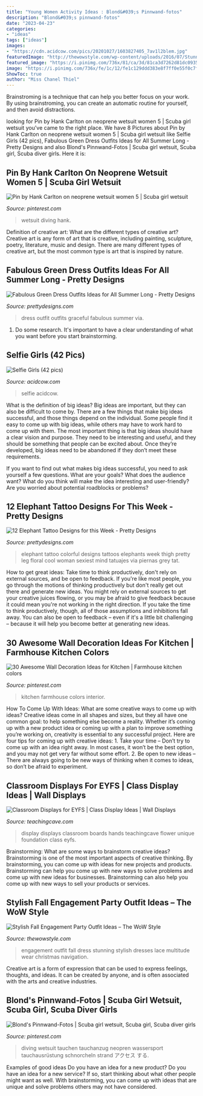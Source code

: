 ```yaml
---
title: "Young Women Activity Ideas : Blond&#039;s Pinnwand-fotos"
description: "Blond&#039;s pinnwand-fotos"
date: "2023-04-23"
categories:
- "ideas"
tags: ["ideas"]
images:
- "https://cdn.acidcow.com/pics/20201027/1603827405_7av1l2blem.jpg"
featuredImage: "http://thewowstyle.com/wp-content/uploads/2016/07/Stunning-dress.jpg"
featured_image: "https://i.pinimg.com/736x/81/ca/3d/81ca3d7262d81dc093595f00c6b942e7.jpg"
image: "https://i.pinimg.com/736x/fe/1c/12/fe1c129ddd383e8f7ff0e55f0c7f78ab.jpg"
ShowToc: true
author: "Miss Chanel Thiel"
---
```



Brainstroming is a technique that can help you better focus on your work. By using brainstroming, you can create an automatic routine for yourself, and then avoid distractions.

	

		
looking for Pin by Hank Carlton on neoprene wetsuit women 5 | Scuba girl wetsuit you've came to the right place. We have 8 Pictures about Pin by Hank Carlton on neoprene wetsuit women 5 | Scuba girl wetsuit like Selfie Girls (42 pics), Fabulous Green Dress Outfits Ideas for All Summer Long - Pretty Designs and also Blond&#039;s Pinnwand-Fotos | Scuba girl wetsuit, Scuba girl, Scuba diver girls. Here it is:
		
    
## Pin By Hank Carlton On Neoprene Wetsuit Women 5 | Scuba Girl Wetsuit

<img loading=lazy src="https://i.pinimg.com/736x/81/ca/3d/81ca3d7262d81dc093595f00c6b942e7.jpg" onerror="this.onerror=null;this.src='https://tse1.mm.bing.net/th?id=OIP.vHGTxkIGDhM6jlo5EgXIFgHaLD&amp;pid=15.1';" alt="Pin by Hank Carlton on neoprene wetsuit women 5 | Scuba girl wetsuit">

_Source: pinterest.com_

>wetsuit diving hank. 

	

Definition of creative art: What are the different types of creative art?
Creative art is any form of art that is creative, including painting, sculpture, poetry, literature, music and design. There are many different types of creative art, but the most common type is art that is inspired by nature.

    
## Fabulous Green Dress Outfits Ideas For All Summer Long - Pretty Designs

<img loading=lazy src="http://www.prettydesigns.com/wp-content/uploads/2014/07/Graceful-Green-Dress-Outfit.jpg" onerror="this.onerror=null;this.src='https://tse2.mm.bing.net/th?id=OIP.AH0I2AFIB2CpV7QdVKrHUgHaK2&amp;pid=15.1';" alt="Fabulous Green Dress Outfits Ideas for All Summer Long - Pretty Designs">

_Source: prettydesigns.com_

>dress outfit outfits graceful fabulous summer via. 

	

1. Do some research. It's important to have a clear understanding of what you want before you start brainstorming.

    
## Selfie Girls (42 Pics)

<img loading=lazy src="https://cdn.acidcow.com/pics/20201027/1603827405_7av1l2blem.jpg" onerror="this.onerror=null;this.src='https://tse3.mm.bing.net/th?id=OIP.UFs8pBy9_8boDOz5tjFGpQHaJ3&amp;pid=15.1';" alt="Selfie Girls (42 pics)">

_Source: acidcow.com_

>selfie acidcow. 

	

What is the definition of big ideas?
Big ideas are important, but they can also be difficult to come by. There are a few things that make big ideas successful, and those things depend on the individual. Some people find it easy to come up with big ideas, while others may have to work hard to come up with them.
The most important thing is that big ideas should have a clear vision and purpose. They need to be interesting and useful, and they should be something that people can be excited about. Once they’re developed, big ideas need to be abandoned if they don’t meet these requirements.

If you want to find out what makes big ideas successful, you need to ask yourself a few questions. What are your goals? What does the audience want? What do you think will make the idea interesting and user-friendly? Are you worried about potential roadblocks or problems?

    
## 12 Elephant Tattoo Designs For This Week - Pretty Designs

<img loading=lazy src="http://www.prettydesigns.com/wp-content/uploads/2014/11/Colorful-Elephant-Tattoo.jpg" onerror="this.onerror=null;this.src='https://tse3.mm.bing.net/th?id=OIP.6pRA43kKChc46CMa9vaVVAHaNK&amp;pid=15.1';" alt="12 Elephant Tattoo Designs for this Week - Pretty Designs">

_Source: prettydesigns.com_

>elephant tattoo colorful designs tattoos elephants week thigh pretty leg floral cool woman sexiest mind tatuajes via piernas grey tat. 

	

How to get great ideas: Take time to think productively, don't rely on external sources, and be open to feedback.
If you're like most people, you go through the motions of thinking productively but don't really get out there and generate new ideas. You might rely on external sources to get your creative juices flowing, or you may be afraid to give feedback because it could mean you're not working in the right direction. If you take the time to think productively, though, all of those assumptions and inhibitions fall away. You can also be open to feedback – even if it's a little bit challenging – because it will help you become better at generating new ideas.

    
## 30 Awesome Wall Decoration Ideas For Kitchen | Farmhouse Kitchen Colors

<img loading=lazy src="https://i.pinimg.com/736x/fe/1c/12/fe1c129ddd383e8f7ff0e55f0c7f78ab.jpg" onerror="this.onerror=null;this.src='https://tse2.mm.bing.net/th?id=OIP.yh_g3ThHJsot2xgM3HQPAwHaLH&amp;pid=15.1';" alt="30 Awesome Wall Decoration Ideas for Kitchen | Farmhouse kitchen colors">

_Source: pinterest.com_

>kitchen farmhouse colors interior. 

	

How To Come Up With Ideas: What are some creative ways to come up with ideas?
Creative ideas come in all shapes and sizes, but they all have one common goal: to help something else become a reality. Whether it’s coming up with a new product idea or coming up with a plan to improve something you’re working on, creativity is essential to any successful project. Here are four tips for coming up with creative ideas: 1. Take your time – Don’t try to come up with an idea right away. In most cases, it won’t be the best option, and you may not get very far without some effort. 2. Be open to new ideas – There are always going to be new ways of thinking when it comes to ideas, so don’t be afraid to experiment. 
    
## Classroom Displays For EYFS | Class Display Ideas | Wall Displays

<img loading=lazy src="http://www.teachingcave.com/wp-content/uploads/2013/10/display-flower-hands.jpg" onerror="this.onerror=null;this.src='https://tse4.mm.bing.net/th?id=OIP.Q950TOtmcxuNeKsCAD9lsgHaNJ&amp;pid=15.1';" alt="Classroom Displays for EYFS | Class Display Ideas | Wall Displays">

_Source: teachingcave.com_

>display displays classroom boards hands teachingcave flower unique foundation class eyfs. 

	

Brainstorming: What are some ways to brainstorm creative ideas?
Brainstorming is one of the most important aspects of creative thinking. By brainstorming, you can come up with ideas for new projects and products. Brainstorming can help you come up with new ways to solve problems and come up with new ideas for businesses. Brainstorming can also help you come up with new ways to sell your products or services.

    
## Stylish Fall Engagement Party Outfit Ideas – The WoW Style

<img loading=lazy src="http://thewowstyle.com/wp-content/uploads/2016/07/Stunning-dress.jpg" onerror="this.onerror=null;this.src='https://tse2.mm.bing.net/th?id=OIP.k4B0V4Jq4p1sk87Zo9QmOgHaLH&amp;pid=15.1';" alt="Stylish Fall Engagement Party Outfit Ideas – The WoW Style">

_Source: thewowstyle.com_

>engagement outfit fall dress stunning stylish dresses lace multitude wear christmas navigation. 

	

Creative art is a form of expression that can be used to express feelings, thoughts, and ideas. It can be created by anyone, and is often associated with the arts and creative industries.

    
## Blond&#039;s Pinnwand-Fotos | Scuba Girl Wetsuit, Scuba Girl, Scuba Diver Girls

<img loading=lazy src="https://i.pinimg.com/736x/9b/e0/59/9be059aeb2c7a84414d57493caa728dc.jpg" onerror="this.onerror=null;this.src='https://tse4.mm.bing.net/th?id=OIP.IRKQWxE5i-1RCI2lo4iY3wHaJ3&amp;pid=15.1';" alt="Blond&#039;s Pinnwand-Fotos | Scuba girl wetsuit, Scuba girl, Scuba diver girls">

_Source: pinterest.com_

>diving wetsuit tauchen tauchanzug neopren wassersport tauchausrüstung schnorcheln strand アクセス する. 

	

Examples of good ideas
Do you have an idea for a new product? Do you have an idea for a new service? If so, start thinking about what other people might want as well. With brainstorming, you can come up with ideas that are unique and solve problems others may not have considered.

